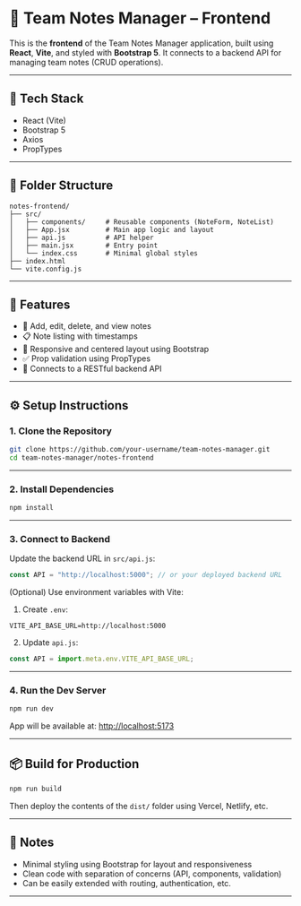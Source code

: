 
# 📝 Team Notes Manager – Frontend

This is the **frontend** of the Team Notes Manager application, built using **React**, **Vite**, and styled with **Bootstrap 5**. It connects to a backend API for managing team notes (CRUD operations).

---

## 🚀 Tech Stack

- React (Vite)
- Bootstrap 5
- Axios
- PropTypes

---

## 📁 Folder Structure

```
notes-frontend/
├── src/
│   ├── components/     # Reusable components (NoteForm, NoteList)
│   ├── App.jsx         # Main app logic and layout
│   ├── api.js          # API helper
│   ├── main.jsx        # Entry point
│   └── index.css       # Minimal global styles
├── index.html
└── vite.config.js
```

---

## 🔧 Features

- 📝 Add, edit, delete, and view notes
- 📋 Note listing with timestamps
- 📱 Responsive and centered layout using Bootstrap
- ✅ Prop validation using PropTypes
- 🔗 Connects to a RESTful backend API

---

## ⚙️ Setup Instructions

### 1. Clone the Repository

```bash
git clone https://github.com/your-username/team-notes-manager.git
cd team-notes-manager/notes-frontend
```

---

### 2. Install Dependencies

```bash
npm install
```

---

### 3. Connect to Backend

Update the backend URL in `src/api.js`:

```js
const API = "http://localhost:5000"; // or your deployed backend URL
```

(Optional) Use environment variables with Vite:

1. Create `.env`:

```env
VITE_API_BASE_URL=http://localhost:5000
```

2. Update `api.js`:

```js
const API = import.meta.env.VITE_API_BASE_URL;
```

---

### 4. Run the Dev Server

```bash
npm run dev
```

App will be available at: [http://localhost:5173](http://localhost:5173)

---

## 📦 Build for Production

```bash
npm run build
```

Then deploy the contents of the `dist/` folder using Vercel, Netlify, etc.

---

## 🧠 Notes

- Minimal styling using Bootstrap for layout and responsiveness
- Clean code with separation of concerns (API, components, validation)
- Can be easily extended with routing, authentication, etc.

---